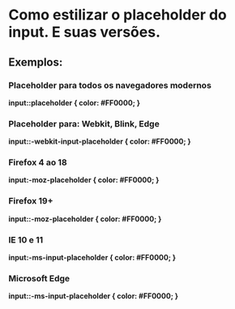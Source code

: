 <strong>

<h1>Como estilizar o placeholder do input. E suas versões.</h1>

<h2>Exemplos:</h2>


<h3>Placeholder para todos os navegadores modernos</h3>
input::placeholder {
    color: #FF0000;
}

<h3>Placeholder para: Webkit, Blink, Edge</h3>
input::-webkit-input-placeholder {
    color: #FF0000;
}

<h3>Firefox 4 ao 18</h3>
input:-moz-placeholder {
    color: #FF0000;
}

<h3>Firefox 19+</h3>
input::-moz-placeholder {
    color: #FF0000;
}

<h3>IE 10 e 11</h3>
input:-ms-input-placeholder {
    color: #FF0000;
}

<h3>Microsoft Edge</h3>
input::-ms-input-placeholder {
    color: #FF0000;
}

</strong>